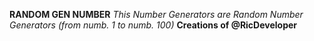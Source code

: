 **RANDOM GEN NUMBER**
*This Number Generators are Random Number Generators (from numb. 1 to numb. 100)*
**Creations of @RicDeveloper**
